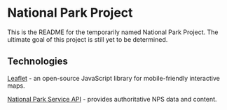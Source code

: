 # National Park Project

This is the README for the temporarily named National Park Project. The ultimate goal of this project is still yet to be determined.

## Technologies

[Leaflet](https://leafletjs.com/) - an open-source JavaScript library for mobile-friendly interactive maps.

[National Park Service API](https://www.nps.gov/subjects/developer/index.htm) - provides authoritative NPS data and content.
